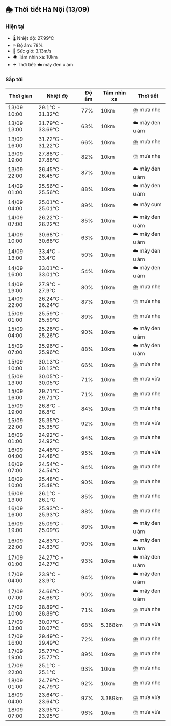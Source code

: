 ## 🌦️ Thời tiết Hà Nội (13/09)

### Hiện tại

- 🌡️ Nhiệt độ: 27.99℃
- 💦 Độ ẩm: 78%
- 💨 Sức gió: 3.13m/s
- 👁️ Tầm nhìn xa: 10km
- ☂️ Thời tiết: ☁️ mây đen u ám

### Sắp tới

| Thời gian | Nhiệt độ | Độ ẩm | Tầm nhìn xa | Thời tiết |
| --- | --- | --- | --- | --- |
| 13/09 10:00 | 29.1℃ - 31.32℃ | 77% | 10km | ⛈️ mưa nhẹ |
| 13/09 13:00 | 31.79℃ - 33.69℃ | 63% | 10km | ☁️ mây đen u ám |
| 13/09 16:00 | 31.22℃ - 31.22℃ | 66% | 10km | ⛈️ mưa nhẹ |
| 13/09 19:00 | 27.88℃ - 27.88℃ | 82% | 10km | ⛈️ mưa nhẹ |
| 13/09 22:00 | 26.45℃ - 26.45℃ | 87% | 10km | ☁️ mây đen u ám |
| 14/09 01:00 | 25.56℃ - 25.56℃ | 88% | 10km | ☁️ mây đen u ám |
| 14/09 04:00 | 25.01℃ - 25.01℃ | 89% | 10km | ☁️ mây cụm |
| 14/09 07:00 | 26.22℃ - 26.22℃ | 85% | 10km | ☁️ mây đen u ám |
| 14/09 10:00 | 30.68℃ - 30.68℃ | 63% | 10km | ☁️ mây đen u ám |
| 14/09 13:00 | 33.4℃ - 33.4℃ | 50% | 10km | ☁️ mây đen u ám |
| 14/09 16:00 | 33.01℃ - 33.01℃ | 54% | 10km | ☁️ mây đen u ám |
| 14/09 19:00 | 27.9℃ - 27.9℃ | 80% | 10km | ⛈️ mưa nhẹ |
| 14/09 22:00 | 26.24℃ - 26.24℃ | 87% | 10km | ⛈️ mưa nhẹ |
| 15/09 01:00 | 25.59℃ - 25.59℃ | 89% | 10km | ⛈️ mưa nhẹ |
| 15/09 04:00 | 25.26℃ - 25.26℃ | 90% | 10km | ☁️ mây đen u ám |
| 15/09 07:00 | 25.96℃ - 25.96℃ | 88% | 10km | ☁️ mây đen u ám |
| 15/09 10:00 | 30.13℃ - 30.13℃ | 66% | 10km | ⛈️ mưa nhẹ |
| 15/09 13:00 | 30.05℃ - 30.05℃ | 71% | 10km | ⛈️ mưa vừa |
| 15/09 16:00 | 29.71℃ - 29.71℃ | 71% | 10km | ⛈️ mưa nhẹ |
| 15/09 19:00 | 26.8℃ - 26.8℃ | 84% | 10km | ⛈️ mưa nhẹ |
| 15/09 22:00 | 25.35℃ - 25.35℃ | 92% | 10km | ⛈️ mưa vừa |
| 16/09 01:00 | 24.92℃ - 24.92℃ | 94% | 10km | ⛈️ mưa nhẹ |
| 16/09 04:00 | 24.48℃ - 24.48℃ | 95% | 10km | ⛈️ mưa vừa |
| 16/09 07:00 | 24.54℃ - 24.54℃ | 94% | 10km | ⛈️ mưa nhẹ |
| 16/09 10:00 | 25.48℃ - 25.48℃ | 90% | 10km | ⛈️ mưa nhẹ |
| 16/09 13:00 | 26.1℃ - 26.1℃ | 85% | 10km | ⛈️ mưa nhẹ |
| 16/09 16:00 | 25.93℃ - 25.93℃ | 88% | 10km | ⛈️ mưa nhẹ |
| 16/09 19:00 | 25.09℃ - 25.09℃ | 89% | 10km | ☁️ mây đen u ám |
| 16/09 22:00 | 24.83℃ - 24.83℃ | 90% | 10km | ☁️ mây đen u ám |
| 17/09 01:00 | 24.27℃ - 24.27℃ | 93% | 10km | ☁️ mây đen u ám |
| 17/09 04:00 | 23.9℃ - 23.9℃ | 94% | 10km | ☁️ mây đen u ám |
| 17/09 07:00 | 24.66℃ - 24.66℃ | 90% | 10km | ☁️ mây đen u ám |
| 17/09 10:00 | 28.89℃ - 28.89℃ | 71% | 10km | ⛈️ mưa nhẹ |
| 17/09 13:00 | 30.07℃ - 30.07℃ | 68% | 5.368km | ⛈️ mưa vừa |
| 17/09 16:00 | 29.49℃ - 29.49℃ | 72% | 10km | ⛈️ mưa nhẹ |
| 17/09 19:00 | 25.77℃ - 25.77℃ | 89% | 10km | ⛈️ mưa nhẹ |
| 17/09 22:00 | 25.1℃ - 25.1℃ | 93% | 10km | ⛈️ mưa nhẹ |
| 18/09 01:00 | 24.79℃ - 24.79℃ | 92% | 10km | ⛈️ mưa nhẹ |
| 18/09 04:00 | 23.64℃ - 23.64℃ | 97% | 3.389km | ⛈️ mưa vừa |
| 18/09 07:00 | 23.95℃ - 23.95℃ | 96% | 10km | ⛈️ mưa vừa |
